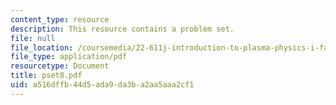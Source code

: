 ```yaml
---
content_type: resource
description: This resource contains a problem set.
file: null
file_location: /coursemedia/22-611j-introduction-to-plasma-physics-i-fall-2006/a516dffb44d5ada9da3ba2aa5aaa2cf1_pset8.pdf
file_type: application/pdf
resourcetype: Document
title: pset8.pdf
uid: a516dffb-44d5-ada9-da3b-a2aa5aaa2cf1
---
```

